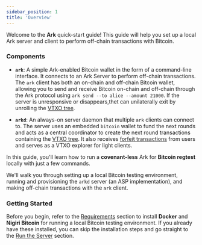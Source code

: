 ```yaml
---
sidebar_position: 1
title: 'Overview'
---
```


Welcome to the **Ark** quick-start guide! This guide will help you set up a local Ark server and client to perform off-chain transactions with Bitcoin.

### Components

- **`ark`**: A simple Ark-enabled Bitcoin wallet in the form of a command-line interface. It connects to an Ark Server to perform off-chain transactions. The `ark` client has both an on-chain and off-chain Bitcoin wallet, allowing you to send and receive Bitcoin on-chain and off-chain through the Ark protocol using `ark send --to alice --amount 21000`. If the server is unresponsive or disappears,thet can unilaterally exit by unrolling the [VTXO tree](../learn/concepts.md#vtxo-tree).

- **`arkd`**: An always-on server daemon that multiple `ark` clients can connect to. The server uses an embedded `bitcoin` wallet to fund the next rounds and acts as a central coordinator to create the next round transactions containing the [VTXO tree](../learn/concepts.md#vtxo-tree). It also receives [forfeit transactions](../learn/concepts.md#forfeit-transaction) from users and serves as a VTXO explorer for light clients.

In this guide, you'll learn how to run a **covenant-less** Ark for **Bitcoin regtest** locally with just a few commands.

We'll walk you through setting up a local Bitcoin testing environment, running and provisioning the `arkd` server (an ASP implementation), and making off-chain transactions with the `ark` client.

### Getting Started

Before you begin, refer to the [Requirements](./requirements.md) section to install **Docker** and **Nigiri Bitcoin** for running a local Bitcoin testing environment. If you already have these installed, you can skip the installation steps and go straight to the [Run the Server](./server.md) section.
